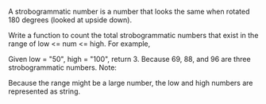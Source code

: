 A strobogrammatic number is a number that looks the same when rotated 180 degrees (looked at upside down).

Write a function to count the total strobogrammatic numbers that exist in the range of low <= num <= high.
For example,

Given low = "50", high = "100", return 3. Because 69, 88, and 96 are three strobogrammatic numbers.
Note:

Because the range might be a large number, the low and high numbers are represented as string.